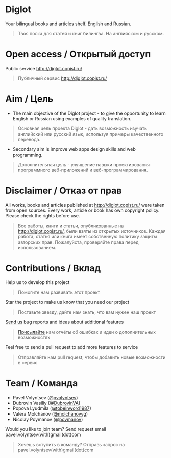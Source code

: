 # Diglot

Your bilingual books and articles shelf. English and Russian.
> Твоя полка для статей и книг билингва. На английском и русском.

# Open access / Открытый доступ

Public service http://diglot.copist.ru/
> Публичный сервис http://diglot.copist.ru/

# Aim / Цель

* The main objective of the Diglot project - to give the opportunity to learn English or Russian using examples of quality translation.
> Основная цель проекта Diglot - дать возможность изучать английский или русский язык, используя примеры качественного перевода.

* Secondary aim is improve web apps design skills and web programming.
> Дополнительная цель - улучшение навыки проектирования программного веб-приложений и веб-программирования.

# Disclaimer / Отказ от прав

All works, books and articles published at http://diglot.copist.ru/ were taken from open sources. Every work, article or book has own copyright policy. Please check the rights before use.
> Все работы, книги и статьи, опубликованные на http://diglot.copist.ru/, были взяты из открытых источников. Каждая работа, статья или книга имеет собственную политику защиты авторских прав. Пожалуйста, проверяйте права перед использованием.

# Contributions / Вклад

Help us to develop this project
> Помогите нам развивать этот проект

Star the project to make us know that you need our project
> Поставьте звезду, дайте нам знать, что вам нужен наш проект

[Send us](https://github.com/pvolyntsev/diglot/issues) bug reports and ideas about additional features
> [Присылайте](https://github.com/pvolyntsev/diglot/issues) нам отчёты об ошибках и идеи о дополнительных возможностях

Feel free to send a pull request to add more features to service
> Отправляйте нам pull request, чтобы добавить новые возможности в сервис

# Team / Команда

* Pavel Volyntsev ([@pvolyntsev](https://github.com/pvolyntsev))
* Dubrovin Vasiliy ([@DubrovinVA](https://github.com/DubrovinVA))
* Popova Lyudmila ([@tobeinword1987](https://github.com/tobeinword1987))
* Valera Molchanov ([@molchanovvg](https://github.com/molchanovvg))
* Nicolay Poymanov ([@poymanov](https://github.com/poymanov))

Would you like to join team? Send request email pavel.volyntsev(with)gmail(dot)com
> Хочешь вступить в команду? Отправь запрос на pavel.volyntsev(with)gmail(dot)com
